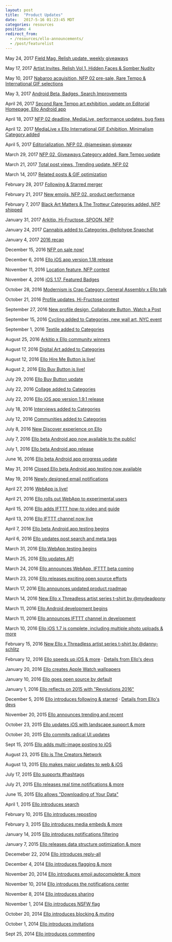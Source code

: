 ```yaml
---
layout: post
title:  "Product Updates"
date:   2017-5-16 01:23:45 MDT
categories: resources
position: 4
redirect_from:
  - /resources/ello-announcements/
  - /post/featurelist
---
```

May 24, 2017
[Field Mag, Relish update, weekly giveaways](https://ello.co/lucian/post/hoskawztwn1lzgxvueezog)

May 17, 2017
[Artist Invites, Relish Vol 1, Hidden Faces & Somber Nudity](https://ello.co/lucian/post/f7mlqlak_mqft4xjop7ymw)

May 10, 2017
[Nabaroo acquisition, NFP 02 pre-sale, Rare Tempo & International GIF selections](https://ello.co/lucian/post/vukfrtmb1wt49omuni9uag)

May 3, 2017
[Android Beta, Badges, Search Improvements](https://ello.co/lucian/post/gmjzuxleyatkxorudsbeug)

April 26, 2017
[Second Rare Tempo art exhibition, update on Editorial Homepage, Ello Android app](https://ello.co/lucian/post/aveblbywx7fxqnr9vxpuxg)

April 18, 2017
[NFP 02 deadline, MediaLive, performance updates, bug fixes](https://ello.co/lucian/post/esrxucre7onthz6jdkue1g)

April 12. 2017
[MediaLive x Ello International GIF Exhibition, Minimalism Category added](https://ello.co/lucian/post/vugokljah-gvsdmj24mpwg)

April 5, 2017
[Editorialization, NFP 02, @jamesjean giveaway](https://ello.co/lucian/post/-hsqawyczzvysry_nli3za)

March 29, 2017
[NFP 02, Giveaways Category added, Rare Tempo update](https://ello.co/lucian/post/3eekwvwz3unu8xfgyoihba)

March 21, 2017
[Total post views, Trending update, NFP 02](https://ello.co/lucian/post/ezcsltzacz5l-3wkypedxq)

March 14, 2017
[Related posts & GIF optimization](https://ello.co/lucian/post/20ur3-cn3axjzijdamr5sg)

February 28, 2017
[Following & Starred merger](https://ello.co/lucian/post/bpbt_olabdcbhnsprp0bzg)

February 21, 2017
[New emojis, NFP 02, product performance](https://ello.co/lucian/post/ry8kwzj3ql2s6q8rdlp6vq)

February 7, 2017
[Black Art Matters & The Trotteur Categories added, NFP shipped](https://ello.co/lucian/post/sxkwnoz64awjicapidw8pa)

January 31, 2017
[Arkitip, Hi-Fructose, SPOON, NFP](https://ello.co/lucian/post/snyt80t00ioy0_tiskx0hq)

January 24, 2017
[Cannabis added to Categories, @ellohype Snapchat](https://ello.co/lucian/post/nnjf9ajx-kdt-dxol7k71g)

January 4, 2017
[2016 recap](https://ello.co/lucian/post/3nmm9z0h_ps99slc0fr6cg)

December 15, 2016
[NFP on sale now!](https://ello.co/lucian/post/9upmkwzyks8xkbcmtizroq)

December 6, 2016
[Ello iOS app version 1.18 release](https://ello.co/lucian/post/2zgipaktvfdndvcah7nzbq)

November 11, 2016
[Location feature, NFP contest](https://ello.co/lucian/post/t5-tceykuzwlvsn1dw6feq)

November 4, 2016
[iOS 1.17, Featured Badges](https://ello.co/lucian/post/wun29p9lzwrtew5y1ck57q)

October 28, 2016
[Modernism is Crap Category, General Assembly x Ello talk](https://ello.co/lucian/post/cd5jbyesrikkdcoxn-v-8g)

October 21, 2016
[Profile updates, Hi-Fructose contest](https://ello.co/lucian/post/iajaakkdeb8yvnyp7prwng)

September 27, 2016
[New profile design, Collaborate Button, Watch a Post](https://ello.co/lucian/post/-cxwdxs2-wsmc2nrhil8ja)

September 15, 2016
[Cycling added to Categories, new wall art, NYC event](https://ello.co/lucian/post/woispiyg2bfu6v3ks_edog)

September 1, 2016
[Textile added to Categories](https://ello.co/lucian/post/07ycij3aq5v-3zqvzaqi3w)

August 25, 2016
[Arkitip x Ello community winners](https://ello.co/lucian/post/pkqj9qkmlrnrewji_zrzdq)

August 17, 2016
[Digital Art added to Categories](https://ello.co/lucian/post/pjvceob6kauvjchmxzie5g)

August 12, 2016
[Ello Hire Me Button is live!](https://ello.co/lucian/post/-kc0f4c-9v3neqknawht2g)

August 2, 2016
[Ello Buy Button is live!](https://ello.co/lucian/post/x7w-h1ynhs_owszd_fq4yg)

July 29, 2016
[Ello Buy Button update](https://ello.co/lucian/post/jikkdyzs8xktosrfyrf0zw)

July 22, 2016
[Collage added to Categories](https://ello.co/lucian/post/53jjclczoqaxw8ou1otfqw)

July 22, 2016
[Ello iOS app version 1.9.1 release](https://ello.co/lucian/post/pfflgaryuspzlvzbfrbpvw)

July 18, 2016
[Interviews added to Categories](https://ello.co/lucian/post/x0mwjhe_rhhm7bi0op8yhw)

July 12, 2016
[Communities added to Categories](https://ello.co/lucian/post/p5t5s1_ungufbrc2ejuplq)

July 8, 2016
[New Discover experience on Ello](https://ello.co/lucian/post/d4cvje3u33dxbiudd3ja3g) 

July 7, 2016
[Ello beta Android app now available to the public!](https://ello.co/lucian/post/wucpudolfsnjzst0sdyvbq)

July 1, 2016
[Ello beta Android app release](https://ello.co/lucian/post/2zibhb54rm0eruhorkqefg)

June 16, 2016
[Ello beta Android app progress update](https://ello.co/lucian/post/gv3t6ufjrbjxsamj9cezzg)

May 31, 2016
[Closed Ello beta Android app testing now available](https://ello.co/lucian/post/hstoxfx2ehpv9mp_sxqmtw)

May 19, 2016
[Newly designed email notifications](https://ello.co/lucian/post/rawcjskl0rugcz9gksltxa)

April 27, 2016
[WebApp is live!](https://ello.co/lucian/post/f-hnjn0vpifcmfee1krpia)

April 21, 2016
[Ello rolls out WebApp to experimental users](https://ello.co/lucian/post/xaymcelfxvx5albdq_odkg)

April 15, 2016
[Ello adds IFTTT how-to video and guide](https://ello.co/dcdoran/post/knrjeno4qeisr8rlw3nbhq)

April 13, 2016
[Ello IFTTT channel now live](https://ello.co/lucian/post/dst7majcwi2goiluzm8mcg)

April 7, 2016
[Ello beta Android app testing begins](https://ello.co/lucian/post/mc6smiqw4sxfqurtgd8l7q)

April 6, 2016
[Ello updates post search and meta tags](https://ello.co/dcdoran/post/fczedfszrybofwtdbwx2dg)

March 31, 2016
[Ello WebApp testing begins](https://ello.co/lucian/post/g-nolbyla-5mcvvunqlhuq)

March 25, 2016
[Ello updates API](https://ello.co/dcdoran/post/cbwm3evfc4kbezcb-hlwaw)

March 24, 2016
[Ello announces WebApp, IFTTT beta coming](https://ello.co/lucian/post/or42ouiblji95rbkz6a94a)

March 23, 2016
[Ello releases exciting open source efforts](https://ello.co/jayzes/post/mozrsgmco-9qyvw4zl74ca)

March 17, 2016
[Ello announces updated product roadmap](https://ello.co/lucian/post/Sk0lfjztw77ZALxpYcgLzQ)

March 14, 2016
[New Ello x Threadless artist series t-shirt by @mydeadpony](https://ello.co/lucian/post/uq3YwiE0tWXdwFzsTXoHtg)

March 11, 2016
[Ello Android development begins](https://ello.co/lucian/post/l6SA64W28le1i4j37l7CYg)

March 11, 2016
[Ello announces IFTTT channel in development](https://ello.co/lucian/post/W0yaLHNzh3609A9G92sW4g)

March 10, 2016
[Ello iOS 1.7 is complete, including multiple photo uploads & more](https://ello.co/dcdoran/post/i1w8ypvxQt_OJhH87urEjw)

February 15, 2016
[New Ello x Threadless artist series t-shirt by @danny-schlitz](https://ello.co/elloblog/post/vzV3GwIcBSvmIlyKKbG-2Q)

February 12, 2016
[Ello speeds up iOS & more](https://ello.co/ello/post/FWGbtfCBEvVGaq1FbrU3dQ) · [Details from Ello's devs](https://ello.co/cacheflowe/post/X-OmEUPPwCVtjzOjojHdrA)

January 20, 2016
[Ello creates Apple Watch wallpapers](https://ello.co/elloblog/post/gnLdUUHjK6VQhaGKPZpG9w)

January 10, 2016
[Ello goes open source by default](https://ello.co/jayzes/post/tqLL-Z8U8GfbDySRk6wbKg)

January 1, 2016
[Ello reflects on 2015 with "Revolutions 2016"](https://ello.co/budnitz/post/vpZztQRsg1ZH2-U2BuDUYg)

December 5, 2016
[Ello introduces following & starred](https://ello.co/ello/post/XZ6Qkg6N9z9rhqO5rt12Pw) · [Details from Ello's devs](https://ello.co/ello/post/kXAmcLqi3iHrVIzfYsWhAA)

November 20, 2015
[Ello announces trending and recent](https://ello.co/elloblog/post/3QCX-udTieFLo61_p1KcLw)

October 23, 2015
[Ello updates iOS with landscape support & more](https://ello.co/dcdoran/post/zhhPtieW_KaDMHhQufRskw)

October 20, 2015
[Ello commits radical UI updates](https://ello.co/dcdoran/post/-pRboJZTTQYoT1FvMK_7EQ)

Sept 15, 2015
[Ello adds multi-image posting to iOS](https://ello.co/elloblog/post/rZWH5dWvye-XyWfluAyVUQ)

August 23, 2015
[Ello is The Creators Network](https://ello.co/budnitz/post/iGohqvgmA0B_QW-hUnlZ3A)

August 13, 2015
[Ello makes major updates to web & iOS](https://ello.co/dcdoran/post/2BrpI81pcH_BOpgWyoIW5w)

July 17, 2015
[Ello supports #hashtags](https://ello.co/budnitz/post/96LExXWIj00q6hht8yPTWA)

July 21, 2015
[Ello releases real time notifications & more](https://ello.co/dcdoran/post/mAvdLOoQVmoYFOO-cbztIQ)

June 15, 2015
[Ello allows "Downloading of Your Data"](https://ello.co/dcdoran/post/4ErgpbHDriPoajk-wHbADw)

April 1, 2015
[Ello introduces search](https://ello.co/dcdoran/post/LuGIUIPZpMN2uYoarkYawA)

February 10, 2015
[Ello introduces reposting](https://ello.co/cacheflowe/post/_Bq1t3Px5vrdV1xuTJMU8g)

February 3, 2015
[Ello introduces media embeds & more](https://ello.co/cacheflowe/post/qA-w-TlxrqruKaIqxC2uiQ)

January 14, 2015
[Ello introduces notifications filtering](https://ello.co/cacheflowe/post/nspW5ppP2PEYRf0nLXP25Q)

January 7, 2015
[Ello releases data structure optimization & more](https://ello.co/cacheflowe/post/dj79MQQtQmTzn_e8pR3TXg)

Decemeber 22, 2014
[Ello introduces reply-all](https://ello.co/cacheflowe/post/ca0w3BLwlC3IkWBniTQC4Q)

December 4, 2014
[Ello introduces flagging & more](https://ello.co/cacheflowe/post/y5W2Oo85VC_MqBKqIFx9LA)

November 20, 2014
[Ello introduces emoji autocompleter & more](https://ello.co/cacheflowe/post/HJMCL-VwqQiD8-sv2rrg9A)

November 10, 2014
[Ello introduces the notifications center](https://ello.co/cacheflowe/post/GF5MiltnVLX1K3gcqD1vcw)

November 8, 2014
[Ello introduces sharing](https://ello.co/cacheflowe/post/UN7BvpAG2u--Au94MOfxOg)

November 1, 2014
[Ello introduces NSFW flag](https://ello.co/budnitz/post/eO8xJ--IS_DfSRIUF63rPw)

October 20, 2014
[Ello introduces blocking & muting](https://ello.co/cacheflowe/post/b_bZB9N8wjPu206-T7WUPg)

October 1, 2014
[Ello introduces invitations](https://ello.co/cacheflowe/post/AWfA4AwaHV2WKmbK_WR4Pw)

Sept 25, 2014
[Ello introduces commenting](https://ello.co/cacheflowe/post/f9IJdJ768rfnXx8Q0d4zTg)
